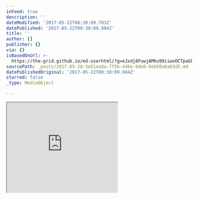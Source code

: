 ```yaml
---
inFeed: true
description: ''
dateModified: '2017-05-22T00:30:09.703Z'
datePublished: '2017-05-22T00:30:09.984Z'
title: ''
author: []
publisher: {}
via: {}
isBasedOnUrl: >-
  https://the-grid.github.io/ed-userhtml/?g=eJxdj8FuwjAMhu99iiwnOCTpaGkHazjsvDeYdnCT0gVCEtWpUDX27guCTRU-Wf5-W58bVIMJkQBOThEclKRCBOg70Cvee9_bLhFtFETjHVf-dKfigAI0ttMtxA9Id424XdtlzRNj5O2dMJZ645AoC4iSzjZoRq6FcbKdpNpgsDBtW-vV8Y40RGCgmbKmc1FSBSyMLStWVV6Uz_Umr-qXsl4_pNH6lC3yqtxUZbEuH_DeDydIARijvxonuaT4572YCRJJzsZpf-bz4eVCPj6XPIz4tfj-Wb5m_0__AqkMabo
sourcePath: _posts/2017-05-20-3e51ea8a-7f5b-44be-9de6-8eb50a8a83d5.md
datePublishedOriginal: '2017-05-22T00:30:09.984Z'
starred: false
_type: MediaObject

---
```

<iframe src="https://the-grid.github.io/ed-userhtml/?g=eJxdj8FuwjAMhu99iiwnOCTpaGkHazjsvDeYdnCT0gVCEtWpUDX27guCTRU-Wf5-W58bVIMJkQBOThEclKRCBOg70Cvee9_bLhFtFETjHVf-dKfigAI0ttMtxA9Id424XdtlzRNj5O2dMJZ645AoC4iSzjZoRq6FcbKdpNpgsDBtW-vV8Y40RGCgmbKmc1FSBSyMLStWVV6Uz_Umr-qXsl4_pNH6lC3yqtxUZbEuH_DeDydIARijvxonuaT4572YCRJJzsZpf-bz4eVCPj6XPIz4tfj-Wb5m_0__AqkMabo" height="244" style=""></iframe>